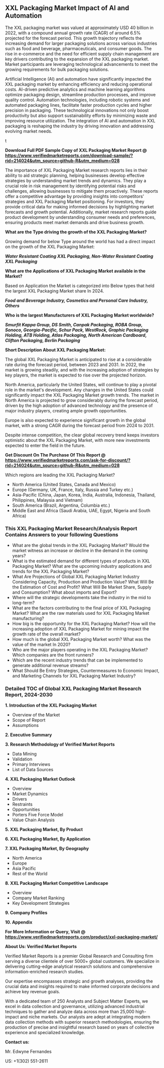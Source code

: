 <h2>XXL Packaging Market Impact of AI and Automation</h2><p>The XXL packaging market was valued at approximately USD 40 billion in 2022, with a compound annual growth rate (CAGR) of around 6.5% projected for the forecast period. This growth trajectory reflects the increasing demand for larger packaging solutions across various industries such as food and beverage, pharmaceuticals, and consumer goods. The rise in e-commerce and the need for efficient supply chain management are key drivers contributing to the expansion of the XXL packaging market. Market participants are leveraging technological advancements to meet the growing requirements for bulk packaging solutions.</p><p>Artificial Intelligence (AI) and automation have significantly impacted the XXL packaging market by enhancing efficiency and reducing operational costs. AI-driven predictive analytics and machine learning algorithms optimize packaging design, streamline production processes, and improve quality control. Automation technologies, including robotic systems and automated packaging lines, facilitate faster production cycles and higher precision in packaging. These technological innovations not only boost productivity but also support sustainability efforts by minimizing waste and improving resource utilization. The integration of AI and automation in XXL packaging is reshaping the industry by driving innovation and addressing evolving market needs.</p>t</p><p id="" class=""><strong>Download Full PDF Sample Copy of XXL Packaging Market Report @ <a href="https://www.verifiedmarketreports.com/download-sample/?rid=214024&utm_source=github-R&utm_medium=028" target="_blank">https://www.verifiedmarketreports.com/download-sample/?rid=214024&utm_source=github-R&utm_medium=028</a></strong></p><p>The importance of&nbsp;XXL Packaging Market research reports lies in their ability to aid strategic planning, helping businesses develop effective strategies by understanding market trends and dynamics. They play a crucial role in risk management by identifying potential risks and challenges, allowing businesses to mitigate them proactively. These reports offer a competitive advantage by providing insights into competitors' strategies and XXL Packaging Market positioning. For investors, they provide critical data for making informed decisions by highlighting market forecasts and growth potential. Additionally, market research reports guide product development by understanding consumer needs and preferences, ensuring products meet market demands and drive business growth.</p><p><strong>What are the&nbsp;Type driving the growth of the XXL Packaging Market?</strong></p><p id="" class="">Growing demand for below Type around the world has had a direct impact on the growth of the XXL Packaging Market:</p><em><strong>Water Resistant Coating XXL Packaging, Non-Water Resistant Coating XXL Packaging</strong></em></p><strong>What are the&nbsp;Applications&nbsp;of XXL Packaging Market available in the Market?</strong></p><p id="" class="">Based on Application the Market is categorized into Below types that held the largest XXL Packaging Market share In 2024.</p><em><strong>Food and Beverage Industry, Cosmetics and Personal Care Industry, Others</strong></em></p><strong>Who is the largest Manufacturers of XXL Packaging Market worldwide?</strong></p><p><em><strong>Smurfit Kappa Group, DS Smith, Canpak Packaging, ROBA Group, Sonoco, Georgia-Pacific, Schur Pack, WestRock, Graphic Packaging Holding, ATB Holding, Atlas Packaging, North American Cardboard, Clifton Packaging, Berlin Packaging</strong></em></p><p id="" class=""><strong>Short Description About XXL Packaging Market:</strong></p><p>The global XXL Packaging Market is anticipated to rise at a considerable rate during the forecast period, between 2023 and 2031. In 2022, the market is growing steadily, and with the increasing adoption of strategies by key players, the market is expected to rise over the projected horizon.</p><p>North America, particularly the United States, will continue to play a pivotal role in the market's development. Any changes in the United States could significantly impact the XXL Packaging Market growth trends. The market in North America is projected to grow considerably during the forecast period, driven by the high adoption of advanced technology and the presence of major industry players, creating ample growth opportunities.</p><p>Europe is also expected to experience significant growth in the global market, with a strong CAGR during the forecast period from 2024 to 2031.</p><p>Despite intense competition, the clear global recovery trend keeps investors optimistic about the XXL Packaging Market, with more new investments expected to enter the field in the future.</p><p id="" class=""><strong>Get Discount On The Purchase Of This Report @ <a href="https://www.verifiedmarketreports.com/ask-for-discount/?rid=214024&utm_source=github-R&utm_medium=028" target="_blank">https://www.verifiedmarketreports.com/ask-for-discount/?rid=214024&utm_source=github-R&utm_medium=028</a></strong></p>Which regions are leading the XXL Packaging Market?</p><ul><li>North America (United States, Canada and Mexico)</li><li>Europe (Germany, UK, France, Italy, Russia and Turkey etc.)</li><li>Asia-Pacific (China, Japan, Korea, India, Australia, Indonesia, Thailand, Philippines, Malaysia and Vietnam)</li><li>South America (Brazil, Argentina, Columbia etc.)</li><li>Middle East and Africa (Saudi Arabia, UAE, Egypt, Nigeria and South Africa)</li></ul><h3 id="" class="">This XXL Packaging Market Research/Analysis Report Contains Answers to your following Questions</h3><ul><li>What are the global trends in the XXL Packaging Market? Would the market witness an increase or decline in the demand in the coming years?</li><li>What is the estimated demand for different types of products in XXL Packaging Market? What are the upcoming industry applications and trends for the XXL Packaging Market?</li><li>What Are Projections of Global XXL Packaging Market Industry Considering Capacity, Production and Production Value? What Will Be the Estimation of Cost and Profit? What Will Be Market Share, Supply and Consumption? What about imports and Export?</li><li>Where will the strategic developments take the industry in the mid to long-term?</li><li>What are the factors contributing to the final price of XXL Packaging Market? What are the raw materials used for XXL Packaging Market manufacturing?</li><li>How big is the opportunity for the XXL Packaging Market? How will the increasing adoption of XXL Packaging Market for mining impact the growth rate of the overall market?</li><li>How much is the global XXL Packaging Market worth? What was the value of the market In 2020?</li><li>Who are the major players operating in the XXL Packaging Market? Which companies are the front runners?</li><li>Which are the recent industry trends that can be implemented to generate additional revenue streams?</li><li>What Should Be Entry Strategies, Countermeasures to Economic Impact, and Marketing Channels for XXL Packaging Market Industry?</li></ul><h3 id="" class="">Detailed TOC of Global XXL Packaging Market Research Report, 2024-2030</h3><p id="" class=""><strong>1. Introduction of the XXL Packaging Market</strong></p><ul><li>Overview of the Market</li><li>Scope of Report</li><li>Assumptions</li></ul><p id="" class=""><strong>2. Executive Summary</strong></p><p id="" class=""><strong>3. Research Methodology of Verified Market Reports</strong></p><ul><li>Data Mining</li><li>Validation</li><li>Primary Interviews</li><li>List of Data Sources</li></ul><p id="" class=""><strong>4. XXL Packaging Market Outlook</strong></p><ul><li>Overview</li><li>Market Dynamics</li><li>Drivers</li><li>Restraints</li><li>Opportunities</li><li>Porters Five Force Model</li><li>Value Chain Analysis</li></ul><p id="" class=""><strong>5. XXL Packaging Market, By Product</strong></p><p id="" class=""><strong>6. XXL Packaging Market, By Application</strong></p><p id="" class=""><strong>7. XXL Packaging Market, By Geography</strong></p><ul><li>North America</li><li>Europe</li><li>Asia Pacific</li><li>Rest of the World</li></ul><p id="" class=""><strong>8. XXL Packaging Market Competitive Landscape</strong></p><ul><li>Overview</li><li>Company Market Ranking</li><li>Key Development Strategies</li></ul><p id="" class=""><strong>9. Company Profiles</strong></p><p id="" class=""><strong>10. Appendix</strong></p><p id="" class=""><strong>For More Information or Query, Visit @ <a href="https://www.verifiedmarketreports.com/product/xxl-packaging-market/" target="_blank">https://www.verifiedmarketreports.com/product/xxl-packaging-market/</a></strong></p><p id="" class=""><strong>About Us: Verified Market Reports</strong></p><p id="" class="">Verified Market Reports is a premier Global Research and Consulting firm serving a diverse clientele of over 5000+ global customers. We specialize in delivering cutting-edge analytical research solutions and comprehensive information-enriched research studies.</p><p id="" class="">Our expertise encompasses strategic and growth analyses, providing the crucial data and insights required to make informed corporate decisions and achieve key revenue goals.</p><p id="" class="">With a dedicated team of 250 Analysts and Subject Matter Experts, we excel in data collection and governance, utilizing advanced industrial techniques to gather and analyze data across more than 25,000 high-impact and niche markets. Our analysts are adept at integrating modern data collection methods with superior research methodologies, ensuring the production of precise and insightful research based on years of collective experience and specialized knowledge.</p><p id="" class=""><strong>Contact us:</strong></p><p id="" class="">Mr. Edwyne Fernandes</p><p id="" class="">US: +1(302) 551-2611</p>